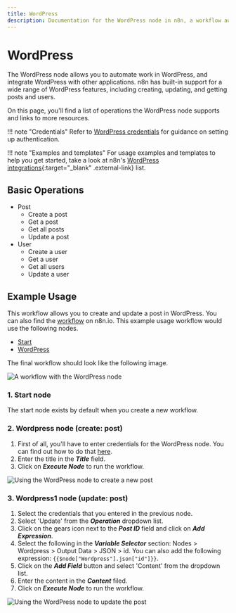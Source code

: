 ```yaml
---
title: WordPress
description: Documentation for the WordPress node in n8n, a workflow automation platform. Includes details of operations and configuration, and links to examples and credentials information.
---
```


# WordPress

The WordPress node allows you to automate work in WordPress, and integrate WordPress with other applications. n8n has built-in support for a wide range of WordPress features, including creating, updating, and getting posts and users.

On this page, you'll find a list of operations the WordPress node supports and links to more resources.

!!! note "Credentials"
    Refer to [WordPress credentials](/integrations/builtin/credentials/wordpress/) for guidance on setting up authentication. 

!!! note "Examples and templates"
    For usage examples and templates to help you get started, take a look at n8n's [WordPress integrations](https://n8n.io/integrations/wordpress/){:target="_blank" .external-link} list.


## Basic Operations

* Post
    * Create a post
    * Get a post
    * Get all posts
    * Update a post
* User
    * Create a user
    * Get a user
    * Get all users
    * Update a user

## Example Usage

This workflow allows you to create and update a post in WordPress. You can also find the [workflow](https://n8n.io/workflows/668) on n8n.io. This example usage workflow would use the following nodes.
- [Start](/integrations/builtin/core-nodes/n8n-nodes-base.start/)
- [WordPress]()

The final workflow should look like the following image.

![A workflow with the WordPress node](/_images/integrations/builtin/app-nodes/wordpress/workflow.png)

### 1. Start node

The start node exists by default when you create a new workflow.

### 2. Wordpress node (create: post)

1. First of all, you'll have to enter credentials for the WordPress node. You can find out how to do that [here](/integrations/builtin/credentials/wordpress/).
2. Enter the title in the ***Title*** field.
3. Click on ***Execute Node*** to run the workflow.

![Using the WordPress node to create a new post](/_images/integrations/builtin/app-nodes/wordpress/wordpress_node.png)


### 3. Wordpress1 node (update: post)

1. Select the credentials that you entered in the previous node.
2. Select 'Update' from the ***Operation*** dropdown list.
3. Click on the gears icon next to the ***Post ID*** field and click on ***Add Expression***.
4. Select the following in the ***Variable Selector*** section: Nodes > Wordpress > Output Data > JSON > id. You can also add the following expression: `{{$node["Wordpress"].json["id"]}}`.
5. Click on the ***Add Field*** button and select 'Content' from the dropdown list.
6. Enter the content in the ***Content*** filed.
7. Click on ***Execute Node*** to run the workflow.


![Using the WordPress node to update the post](/_images/integrations/builtin/app-nodes/wordpress/wordpress1_node.png)

